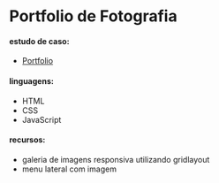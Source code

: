 # Portfolio de Fotografia

#### estudo de caso:
- [Portfolio](https://antoniomarcelino.github.io/portfolio-fotografia)

#### linguagens:
- HTML
- CSS
- JavaScript

#### recursos:
- galeria de imagens responsiva utilizando gridlayout
- menu lateral com imagem

